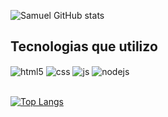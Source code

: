 
![Samuel GitHub stats](https://github-readme-stats.vercel.app/api?username=samueldavimt&show_icons=true&theme=github_dark&count_private=true)

##  Tecnologias que utilizo

<div style="display: inline_block">
  <img align="center" alt="html5" src="https://img.shields.io/badge/HTML5-E34F26?style=for-the-badge&logo=html5&logoColor=white" />
  <img align="center" alt="css" src="https://img.shields.io/badge/CSS3-1572B6?style=for-the-badge&logo=css3&logoColor=white" />
  <img align="center" alt="js" src="https://img.shields.io/badge/JavaScript-F7DF1E?style=for-the-badge&logo=javascript&logoColor=black" />
  <img align="center" alt="nodejs" src="https://img.shields.io/badge/PHP-777BB4?style=for-the-badge&logo=php&logoColor=white" />
</div><br/>


[![Top Langs](https://github-readme-stats.vercel.app/api/top-langs/?username=samueldavimt&layout=demo)](https://github.com/samueldavimt)
